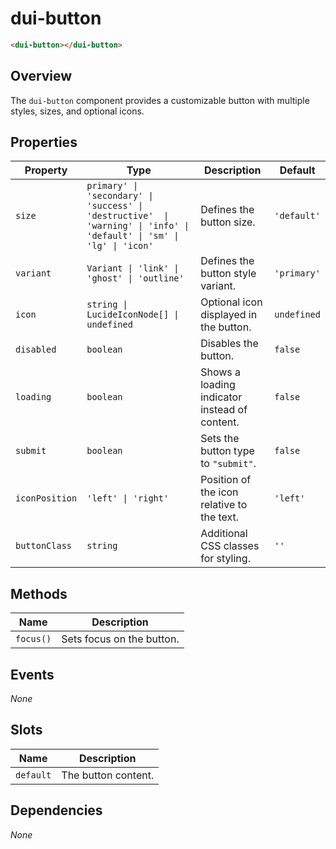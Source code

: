 # dui-button

```html
<dui-button></dui-button>
```

## Overview
The `dui-button` component provides a customizable button with multiple styles, sizes, and optional icons.

## Properties
| Property       | Type                                                                                                                   | Description                                           | Default     |
|----------------|------------------------------------------------------------------------------------------------------------------------|-------------------------------------------------------|-------------|
| `size`         | `primary' \| 'secondary' \| 'success' \| 'destructive'  \| 'warning' \| 'info' \| 'default' \| 'sm' \| 'lg' \| 'icon'` | Defines the button size.                              | `'default'` |
| `variant`      | `Variant \| 'link' \| 'ghost' \| 'outline'`                                                                            | Defines the button style variant.                     | `'primary'` |
| `icon`         | `string \| LucideIconNode[] \| undefined`                                                                              | Optional icon displayed in the button.                | `undefined` |
| `disabled`     | `boolean`                                                                                                              | Disables the button.                                  | `false`     |
| `loading`      | `boolean`                                                                                                              | Shows a loading indicator instead of content.         | `false`     |
| `submit`       | `boolean`                                                                                                              | Sets the button type to `"submit"`.                   | `false`     |
| `iconPosition` | `'left' \| 'right'`                                                                                                    | Position of the icon relative to the text.            | `'left'`    |
| `buttonClass`  | `string`                                                                                                               | Additional CSS classes for styling.                   | `''`        |

## Methods
| Name      | Description                 |
|-----------|-----------------------------|
| `focus()` | Sets focus on the button.   |

## Events
_None_

## Slots
| Name      | Description           |
|-----------|-----------------------|
| `default` | The button content.   |

## Dependencies
_None_
